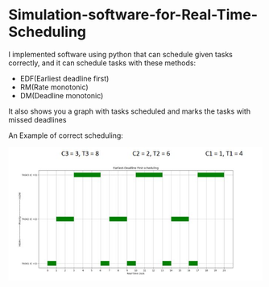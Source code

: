 # Simulation-software-for-Real-Time-Scheduling
I implemented software using python that can schedule given tasks correctly, and it can schedule tasks with these methods:
+ EDF(Earliest deadline first)
+ RM(Rate monotonic)
+ DM(Deadline monotonic)

It also shows you a graph with tasks scheduled and marks the tasks with missed deadlines

An Example of correct scheduling:

![Example](https://github.com/aminh7325/Simulation-software-for-Real-Time-Scheduling/blob/main/FiIes/Example.JPG)
